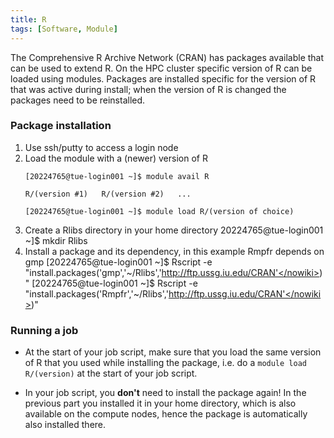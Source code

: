 ```yaml
---
title: R
tags: [Software, Module]
---
```

The Comprehensive R Archive Network (CRAN) has packages available that
can be used to extend R. On the HPC cluster specific version of R can be
loaded using modules. Packages are installed specific for the version of
R that was active during install; when the version of R is changed the
packages need to be reinstalled.

### Package installation

1.  Use ssh/putty to access a login node
2.  Load the module with a (newer) version of R
       ```shell
       [20224765@tue-login001 ~]$ module avail R

       R/(version #1)   R/(version #2)   ...

       [20224765@tue-login001 ~]$ module load R/(version of choice)
       ```
3.  Create a Rlibs directory in your home directory
        20224765@tue-login001 ~]$  mkdir Rlibs
4.  Install a package and its dependency, in this example Rmpfr depends on gmp
        [20224765@tue-login001 ~]$ Rscript -e "install.packages('gmp','~/Rlibs','<nowiki>http://ftp.ussg.iu.edu/CRAN'</nowiki>)"
        [20224765@tue-login001 ~]$ Rscript -e "install.packages('Rmpfr','~/Rlibs','<nowiki>http://ftp.ussg.iu.edu/CRAN'</nowiki>)"

### Running a job

-   At the start of your job script, make sure that you load the same
    version of R that you used while installing the package, i.e. do a
    `module load R/(version)` at the start of your job script.

<!-- -->

-   In your job script, you **don't** need to install the package again!
    In the previous part you installed it in your home directory, which
    is also available on the compute nodes, hence the package is
    automatically also installed there.